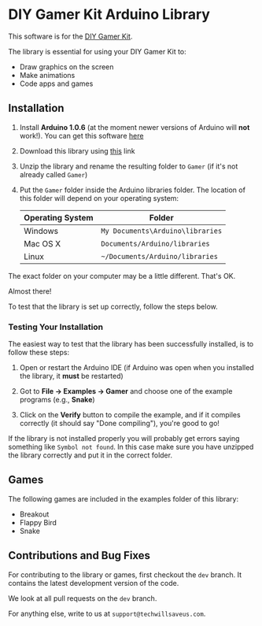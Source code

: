 # DIY Gamer Kit Arduino Library

This software is for the [DIY Gamer Kit](http://www.techwillsaveus.com/shop/diy-kits/diy-gamer-kit-arduino/).

The library is essential for using your DIY Gamer Kit to:

- Draw graphics on the screen
- Make animations
- Code apps and games

## Installation

1. Install **Arduino 1.0.6** (at the moment newer versions of Arduino will **not** work!). You can get this software [here](http://arduino.cc/en/Main/OldSoftwareReleases)

2. Download this library using [this](https://github.com/ivanmaeder/Gamer/archive/master.zip) link

3. Unzip the library and rename the resulting folder to `Gamer` (if it's not already called `Gamer`)

4. Put the `Gamer` folder inside the Arduino libraries folder. The location of this folder will depend on your operating system:

	Operating System|Folder
	----------------|----------------------------------
	Windows         |`My Documents\Arduino\libraries`
	Mac OS X        |`Documents/Arduino/libraries`
	Linux           |`~/Documents/Arduino/libraries`

The exact folder on your computer may be a little different. That's OK.

Almost there!

To test that the library is set up correctly, follow the steps below.

### Testing Your Installation

The easiest way to test that the library has been successfully installed, is to follow these steps:

1. Open or restart the Arduino IDE (if Arduino was open when you installed the library, it **must** be restarted)

2. Got to **File &#8594; Examples &#8594; Gamer** and choose one of the example programs (e.g., **Snake**)

3. Click on the **Verify** button to compile the example, and if it compiles correctly (it should say "Done compiling"), you're good to go!

If the library is not installed properly you will probably get errors saying something like `Symbol not found`. In this case make sure you have unzipped the library correctly and put it in the correct folder.

## Games

The following games are included in the examples folder of this library:

- Breakout
- Flappy Bird
- Snake

## Contributions and Bug Fixes

For contributing to the library or games, first checkout the `dev` branch. It contains the latest development version of the code.

We look at all pull requests on the `dev` branch.

For anything else, write to us at `support@techwillsaveus.com`.